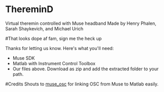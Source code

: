 # ThereminD
Virtual theremin controlled with Muse headband
Made by Henry Phalen, Sarah Shaykevich, and Michael Urich

#That looks dope af fam, sign me the heck up

Thanks for letting us know. Here's what you'll need:
 - Muse SDK
 - Matlab with Instrument Control Toolbox
 - Our files above. Download as zip and add the extracted folder to your path. 

#Credits
Shouts to [muse_osc](https://github.com/MuSAELab/muse_osc) for linking OSC from Muse to Matlab easily.
